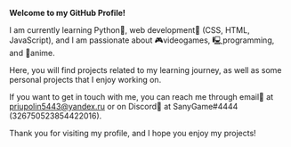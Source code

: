 **Welcome to my GitHub Profile!**

I am currently learning Python🐍, web development📄 (CSS, HTML, JavaScript), and I am passionate about 🎮videogames, 🖳programming, and 👩anime.

Here, you will find projects related to my learning journey, as well as some personal projects that I enjoy working on.

If you want to get in touch with me, you can reach me through email📧 at priupolin5443@yandex.ru or on Discord🤙 at SanyGame#4444 (326750523854422016).

Thank you for visiting my profile, and I hope you enjoy my projects!
